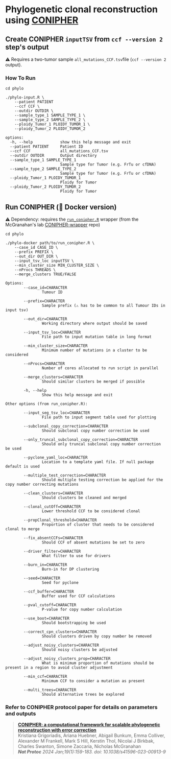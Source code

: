 # Phylogenetic clonal reconstruction using [CONIPHER](https://github.com/McGranahanLab/CONIPHER)

## Create CONIPHER `inputTSV` from `ccf --version 2` step's output 

⚠️ Requires a two-tumor sample `all_mutations_CCF.tsv`file (`ccf --version 2` output). 

### How To Run
```
cd phylo

./phylo-input.R \
	--patient PATIENT
	--ccf CCF \
	--outdir OUTDIR \
	--sample_type_1 SAMPLE_TYPE_1 \
	--sample_type_2 SAMPLE_TYPE_2 \
	--ploidy_Tumor_1 PLOIDY_TUMOR_1 \
	--ploidy_Tumor_2 PLOIDY_TUMOR_2

options:
  -h, --help            show this help message and exit
  --patient PATIENT     Patient ID
  --ccf CCF             all_mutations_CCF.tsv
  --outdir OUTDIR       Output directory
  --sample_type_1 SAMPLE_TYPE_1
                        Sample type for Tumor (e.g. FrTu or cfDNA)
  --sample_type_2 SAMPLE_TYPE_2
                        Sample type for Tumor (e.g. FrTu or cfDNA)
  --ploidy_Tumor_1 PLOIDY_TUMOR_1
                        Ploidy for Tumor
  --ploidy_Tumor_2 PLOIDY_TUMOR_2
                        Ploidy for Tumor
```

## Run CONIPHER (🐳 Docker version)

⚠️ Dependency: requires the [`run_conipher.R`](https://raw.githubusercontent.com/McGranahanLab/CONIPHER-wrapper/refs/heads/main/src/run_conipher.R) wrapper (from the McGranahan's lab [CONIPHER-wrapper](https://github.com/McGranahanLab/CONIPHER-wrapper) repo)

```
cd phylo

./phylo-docker path/to/run_conipher.R \
	--case_id CASE_ID \
	--prefix PREFIX \
	--out_dir OUT_DIR \
	--input_tsv_loc inputTSV \
	--min_cluster_size MIN_CLUSTER_SIZE \
	--nProcs THREADS \
	--merge_clusters TRUE/FALSE

Options:
        --case_id=CHARACTER
                Tumour ID

        --prefix=CHARACTER
                Sample prefix (⚠️ has to be common to all Tumour IDs in input tsv)

        --out_dir=CHARACTER
                Working directory where output should be saved

        --input_tsv_loc=CHARACTER
                File path to input mutation table in long format

        --min_cluster_size=CHARACTER
                Minimum number of mutations in a cluster to be considered

        --nProcs=CHARACTER
                Number of cores allocated to run script in parallel

        --merge_clusters=CHARACTER
                Should similar clusters be merged if possible

        -h, --help
                Show this help message and exit

Other options (from run_conipher.R):

        --input_seg_tsv_loc=CHARACTER
                File path to input segment table used for plotting

        --subclonal_copy_correction=CHARACTER
                Should subclonal copy number correction be used

        --only_truncal_subclonal_copy_correction=CHARACTER
                Should only truncal subclonal copy number correction be used

        --pyclone_yaml_loc=CHARACTER
                Location to a template yaml file. If null package default is used

        --multiple_test_correction=CHARACTER
                Should multiple testing correction be applied for the copy number correcting mutations

        --clean_clusters=CHARACTER
                Should clusters be cleaned and merged

        --clonal_cutOff=CHARACTER
                Lower threshold CCF to be considered clonal

        --propClonal_threshold=CHARACTER
                Proportion of cluster that needs to be considered clonal to merge

        --fix_absentCCFs=CHARACTER
                Should CCF of absent mutations be set to zero

        --driver_filter=CHARACTER
                What filter to use for drivers

        --burn_in=CHARACTER
                Burn-in for DP clustering

        --seed=CHARACTER
                Seed for pyclone

        --ccf_buffer=CHARACTER
                Buffer used for CCF calculations

        --pval_cutoff=CHARACTER
                P-value for copy number calculation

        --use_boot=CHARACTER
                Should bootstrapping be used

        --correct_cpn_clusters=CHARACTER
                Should clusters driven by copy number be removed

        --adjust_noisy_clusters=CHARACTER
                Should noisy clusters be adjusted

        --adjust_noisy_clusters_prop=CHARACTER
                What is minimum proportion of mutations should be present in a region to avoid cluster adjustment

        --min_ccf=CHARACTER
                Minimum CCF to consider a mutation as present

        --multi_trees=CHARACTER
                Should alternative trees be explored

```

### Refer to CONIPHER protocol paper for details on parameters and outputs
> [**CONIPHER: a computational framework for scalable phylogenetic reconstruction with error correction**](https://doi.org/10.1038/s41596-023-00913-9) <br>
Kristiana Grigoriadis, Ariana Huebner, Abigail Bunkum, Emma Colliver, Alexander M Frankell, Mark S Hill, Kerstin Thol, Nicolai J Birkbak, Charles Swanton, Simone Zaccaria, Nicholas McGranahan <br>
***Nat Protoc** 2024 Jan;19(1):159-183. doi: 10.1038/s41596-023-00913-9*

